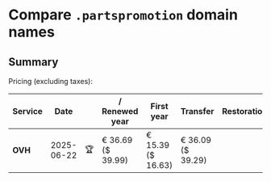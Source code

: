 # Compare `.partspromotion` domain names

## Summary

Pricing (excluding taxes):

| Service | Date |  | / Renewed year | First year | Transfer | Restoration |
|--|--|--|--|--|--|--|
| **OVH** | 2025-06-22 | 🏆 | € 36.69<br>($ 39.99) | € 15.39<br>($ 16.63) | € 36.09<br>($ 39.29) |  |

